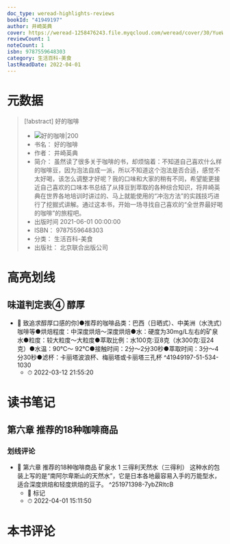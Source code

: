 ```yaml
---
doc_type: weread-highlights-reviews
bookId: "41949197"
author: 井崎英典
cover: https://weread-1258476243.file.myqcloud.com/weread/cover/30/YueWen_41949197/t7_YueWen_41949197.jpg
reviewCount: 1
noteCount: 1
isbn: 9787559648303
category: 生活百科-美食
lastReadDate: 2022-04-01
---
```

# 元数据
> [!abstract] 好的咖啡
> - ![ 好的咖啡|200](https://weread-1258476243.file.myqcloud.com/weread/cover/30/YueWen_41949197/t7_YueWen_41949197.jpg)
> - 书名： 好的咖啡
> - 作者： 井崎英典
> - 简介： 虽然读了很多关于咖啡的书，却烦恼着：不知道自己喜欢什么样的咖啡豆，因为泡法自成一派，所以不知道这个泡法是否合适，感觉不太好喝，该怎么调整才好呢？我的口味和大家的稍有不同，希望能更接近自己喜欢的口味本书总结了从择豆到萃取的各种综合知识，将井崎英典在世界各地培训时讲过的、马上就能使用的“冲泡方法”的实践技巧进行了挖掘式讲解。通过这本书，开始一场寻找自己喜欢的“全世界最好喝的咖啡”的旅程吧。
> - 出版时间 2021-06-01 00:00:00
> - ISBN： 9787559648303
> - 分类： 生活百科-美食
> - 出版社： 北京联合出版公司

# 高亮划线

## 味道判定表④ 醇厚


- 📌 致追求醇厚口感的你]●推荐的咖啡品类：巴西（日晒式）、中美洲（水洗式）咖啡等●烘焙程度：中深度烘焙～深度烘焙●水：硬度为30mg/L左右的矿泉水●粒度：较大粒度～大粒度●萃取比例：水100克∶豆8克（水300克∶豆24克）●水温：90℃～ 92℃●接触时间：2分～2分30秒●萃取时间：3分～4分30秒●滤杯：卡丽塔波浪杯、梅丽塔或卡丽塔三孔杯 ^41949197-51-534-1030
    - ⏱ 2022-03-12 21:55:20 
# 读书笔记

## 第六章 推荐的18种咖啡商品

### 划线评论
- 📌 第六章 推荐的18种咖啡商品
矿泉水
1 三得利天然水（三得利）
这种水的包装上写的是“南阿尔卑斯山的天然水”，它是日本各地最容易入手的万能型水，适合深度烘焙和轻度烘焙的豆子。  ^251971398-7ybZRltcB
    - 💭 标记
    - ⏱ 2022-04-01 15:11:50
   
# 本书评论
